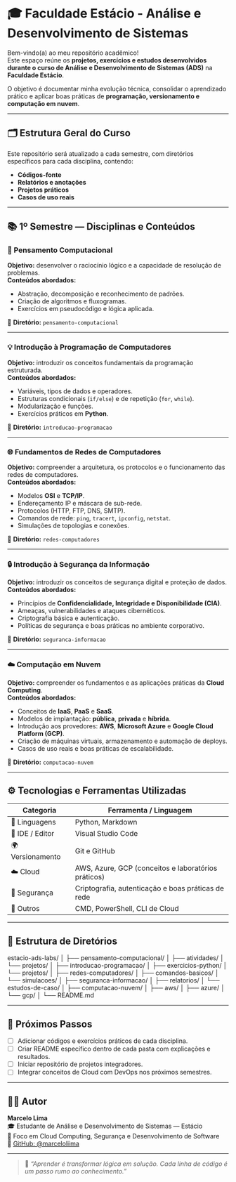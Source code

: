 # 🎓 Faculdade Estácio - Análise e Desenvolvimento de Sistemas

Bem-vindo(a) ao meu repositório acadêmico!  
Este espaço reúne os **projetos, exercícios e estudos desenvolvidos durante o curso de Análise e Desenvolvimento de Sistemas (ADS)** na **Faculdade Estácio**.  

O objetivo é documentar minha evolução técnica, consolidar o aprendizado prático e aplicar boas práticas de **programação, versionamento e computação em nuvem**.

---

## 🗂️ Estrutura Geral do Curso

Este repositório será atualizado a cada semestre, com diretórios específicos para cada disciplina, contendo:
- **Códigos-fonte**
- **Relatórios e anotações**
- **Projetos práticos**
- **Casos de uso reais**

---

## 📚 1º Semestre — Disciplinas e Conteúdos

### 🧩 Pensamento Computacional
**Objetivo:** desenvolver o raciocínio lógico e a capacidade de resolução de problemas.  
**Conteúdos abordados:**
- Abstração, decomposição e reconhecimento de padrões.  
- Criação de algoritmos e fluxogramas.  
- Exercícios em pseudocódigo e lógica aplicada.  

📂 **Diretório:** `pensamento-computacional`

---

### 💡 Introdução à Programação de Computadores
**Objetivo:** introduzir os conceitos fundamentais da programação estruturada.  
**Conteúdos abordados:**
- Variáveis, tipos de dados e operadores.  
- Estruturas condicionais (`if/else`) e de repetição (`for`, `while`).  
- Modularização e funções.  
- Exercícios práticos em **Python**.  

📂 **Diretório:** `introducao-programacao`

---

### 🌐 Fundamentos de Redes de Computadores
**Objetivo:** compreender a arquitetura, os protocolos e o funcionamento das redes de computadores.  
**Conteúdos abordados:**
- Modelos **OSI** e **TCP/IP**.  
- Endereçamento IP e máscara de sub-rede.  
- Protocolos (HTTP, FTP, DNS, SMTP).  
- Comandos de rede: `ping`, `tracert`, `ipconfig`, `netstat`.  
- Simulações de topologias e conexões.  

📂 **Diretório:** `redes-computadores`

---

### 🔒 Introdução à Segurança da Informação
**Objetivo:** introduzir os conceitos de segurança digital e proteção de dados.  
**Conteúdos abordados:**
- Princípios de **Confidencialidade, Integridade e Disponibilidade (CIA)**.  
- Ameaças, vulnerabilidades e ataques cibernéticos.  
- Criptografia básica e autenticação.  
- Políticas de segurança e boas práticas no ambiente corporativo.  

📂 **Diretório:** `seguranca-informacao`

---

### ☁️ Computação em Nuvem
**Objetivo:** compreender os fundamentos e as aplicações práticas da **Cloud Computing**.  
**Conteúdos abordados:**
- Conceitos de **IaaS**, **PaaS** e **SaaS**.  
- Modelos de implantação: **pública**, **privada** e **híbrida**.  
- Introdução aos provedores: **AWS**, **Microsoft Azure** e **Google Cloud Platform (GCP)**.  
- Criação de máquinas virtuais, armazenamento e automação de deploys.  
- Casos de uso reais e boas práticas de escalabilidade.  

📂 **Diretório:** `computacao-nuvem`

---

## ⚙️ Tecnologias e Ferramentas Utilizadas

| Categoria | Ferramenta / Linguagem |
|------------|------------------------|
| 💬 Linguagens | Python, Markdown |
| 🧠 IDE / Editor | Visual Studio Code |
| 🌍 Versionamento | Git e GitHub |
| ☁️ Cloud | AWS, Azure, GCP (conceitos e laboratórios práticos) |
| 🔐 Segurança | Criptografia, autenticação e boas práticas de rede |
| 🧰 Outros | CMD, PowerShell, CLI de Cloud |

---

## 🧾 Estrutura de Diretórios

estacio-ads-labs/
│
├── pensamento-computacional/
│ ├── atividades/
│ └── projetos/
│
├── introducao-programacao/
│ ├── exercicios-python/
│ └── projetos/
│
├── redes-computadores/
│ ├── comandos-basicos/
│ └── simulacoes/
│
├── seguranca-informacao/
│ ├── relatorios/
│ └── estudos-de-caso/
│
├── computacao-nuvem/
│ ├── aws/
│ ├── azure/
│ └── gcp/
│
└── README.md

---

## 🌱 Próximos Passos
- [ ] Adicionar códigos e exercícios práticos de cada disciplina.  
- [ ] Criar README específico dentro de cada pasta com explicações e resultados.  
- [ ] Iniciar repositório de projetos integradores.  
- [ ] Integrar conceitos de Cloud com DevOps nos próximos semestres.  

---

## 👨‍💻 Autor

**Marcelo Lima**  
🎓 Estudante de Análise e Desenvolvimento de Sistemas — Estácio  
📍 Foco em Cloud Computing, Segurança e Desenvolvimento de Software  
🔗 [GitHub: @marceloliima](https://github.com/marceloliima)

---

> 💬 *“Aprender é transformar lógica em solução. Cada linha de código é um passo rumo ao conhecimento.”*
